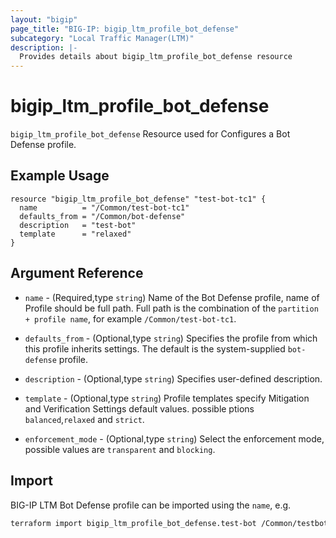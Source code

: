 ```yaml
---
layout: "bigip"
page_title: "BIG-IP: bigip_ltm_profile_bot_defense"
subcategory: "Local Traffic Manager(LTM)"
description: |-
  Provides details about bigip_ltm_profile_bot_defense resource
---
```


# bigip\_ltm\_profile\_bot\_defense

`bigip_ltm_profile_bot_defense` Resource used for Configures a Bot Defense profile.

## Example Usage

```hcl
resource "bigip_ltm_profile_bot_defense" "test-bot-tc1" {
  name          = "/Common/test-bot-tc1"
  defaults_from = "/Common/bot-defense"
  description   = "test-bot"
  template      = "relaxed"
}
```      

## Argument Reference

* `name` - (Required,type `string`) Name of the Bot Defense profile, name of Profile should be full path. Full path is the combination of the `partition + profile name`, for example `/Common/test-bot-tc1`.

* `defaults_from` - (Optional,type `string`) Specifies the profile from which this profile inherits settings. The default is the system-supplied `bot-defense` profile.

* `description` - (Optional,type `string`) Specifies user-defined description.

* `template` - (Optional,type `string`) Profile templates specify Mitigation and Verification Settings default values. possible ptions `balanced`,`relaxed` and `strict`.

* `enforcement_mode` - (Optional,type `string`) Select the enforcement mode, possible values are `transparent` and `blocking`.


## Import

BIG-IP LTM Bot Defense profile can be imported using the `name`, e.g.

```bash
terraform import bigip_ltm_profile_bot_defense.test-bot /Common/testbotprofile01
```
